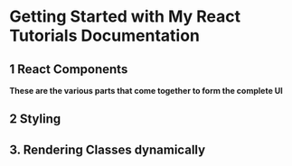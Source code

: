 # Getting Started with My React Tutorials Documentation

## 1 React Components
**These are the various parts that come together to form the complete UI**

## 2 Styling


## 3. Rendering Classes dynamically


